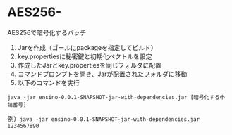 # AES256-
AES256で暗号化するバッチ

1. Jarを作成（ゴールにpackageを指定してビルド）
1. key.propertiesに秘密鍵と初期化ベクトルを設定
1. 作成したJarとkey.propertiesを同じフォルダに配置
1. コマンドプロンプトを開き、Jarが配置されたフォルダに移動
1. 以下のコマンドを実行
```
java -jar ensino-0.0.1-SNAPSHOT-jar-with-dependencies.jar [暗号化する申請番号]
```
例）`java -jar ensino-0.0.1-SNAPSHOT-jar-with-dependencies.jar 1234567890`
